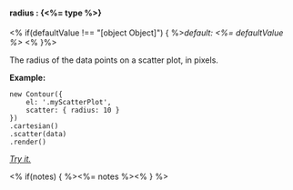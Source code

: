 #### **radius** : {<%= type %>}

<% if(defaultValue !== "[object Object]") { %>*default: <%= defaultValue %>* <% }%>

The radius of the data points on a scatter plot, in pixels.

**Example:**

    new Contour({
        el: '.myScatterPlot',
        scatter: { radius: 10 }
    })
    .cartesian()
    .scatter(data)
    .render()

*[Try it.](<%= jsFiddleLink %>)*

<% if(notes) { %><%= notes %><% } %>


